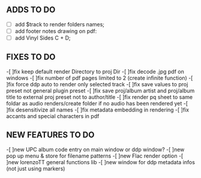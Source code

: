## ADDS TO DO  
- [ ] add $track to render folders names;
- [ ] add footer notes drawing on pdf:
- [ ] add Vinyl Sides C + D;

## FIXES TO DO
-[ ]fix keep default render Directory to proj Dir
-[ ]fix decode .jpg pdf on windows
-[ ]fix number of pdf pages limited to 2 (create infinite function)
-[ ]fix force ddp auto to render only selected track
-[ ]fix save values to proj preset not general plugin preset
-[ ]fix save proj/album artist and proj/album title to external proj preset not to author/title
-[ ]fix render pq sheet to same foldar as audio renders/create folder if no audio has been rendered yet
-[ ]fix desensitivize all names
-[ ]fix metadata embedding in rendering
-[ ]fix accants and special characters in pdf

## NEW FEATURES TO DO
-[ ]new UPC album code entry on main window or ddp window?
-[ ]new pop up menu & store for filename patterns
-[ ]new Flac render option
-[ ]new lorenzoTT general functions lib
-[ ]new window for ddp metadata infos (not just using markers)